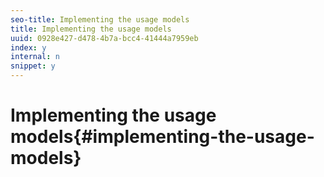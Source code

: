 ```yaml
---
seo-title: Implementing the usage models
title: Implementing the usage models
uuid: 0928e427-d478-4b7a-bcc4-41444a7959eb
index: y
internal: n
snippet: y
---
```


# Implementing the usage models{#implementing-the-usage-models}

